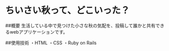 # ちいさい秋って、どこいった？

##概要
生活している中で見つけた小さな秋の気配を、投稿して誰かと共有できるwebアプリケーションです。

##使用技術
・HTML
・CSS
・Ruby on Rails

